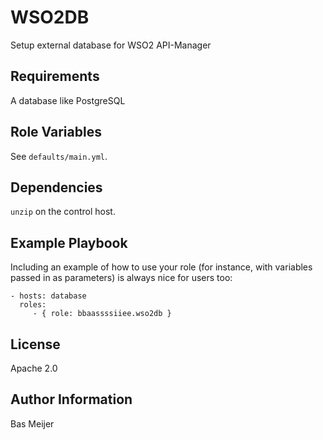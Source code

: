 WSO2DB
=========

Setup external database for WSO2 API-Manager

Requirements
------------

A database like PostgreSQL

Role Variables
--------------
See `defaults/main.yml`.


Dependencies
------------

`unzip` on the control host.

Example Playbook
----------------

Including an example of how to use your role (for instance, with variables passed in as parameters) is always nice for users too:

    - hosts: database
      roles:
         - { role: bbaassssiiee.wso2db }

License
-------

Apache 2.0

Author Information
------------------

Bas Meijer
